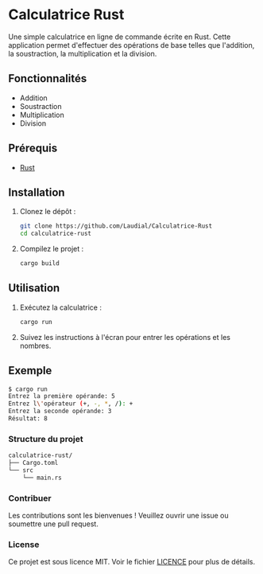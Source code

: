 # Calculatrice Rust

Une simple calculatrice en ligne de commande écrite en Rust. Cette application permet d'effectuer des opérations de base telles que l'addition, la soustraction, la multiplication et la division.

## Fonctionnalités

- Addition
- Soustraction
- Multiplication
- Division

## Prérequis

- [Rust](https://www.rust-lang.org/tools/install)

## Installation

1. Clonez le dépôt :

    ```sh
    git clone https://github.com/Laudial/Calculatrice-Rust
    cd calculatrice-rust
    ```

2. Compilez le projet :

    ```sh
    cargo build
    ```

## Utilisation

1. Exécutez la calculatrice :

    ```sh
    cargo run
    ```

2. Suivez les instructions à l'écran pour entrer les opérations et les nombres.

## Exemple

```sh
$ cargo run
Entrez la première opérande: 5
Entrez l\'opérateur (+, -, *, /): +
Entrez la seconde opérande: 3
Résultat: 8
```

### Structure du projet

```txt
calculatrice-rust/
├── Cargo.toml
└── src
    └── main.rs
```

### Contribuer

Les contributions sont les bienvenues ! Veuillez ouvrir une issue ou soumettre une pull request.

### License

Ce projet est sous licence MIT. Voir le fichier [LICENCE](https://github.com/Laudial/Calculatrice-Rust/blob/main/LICENSE) pour plus de détails.